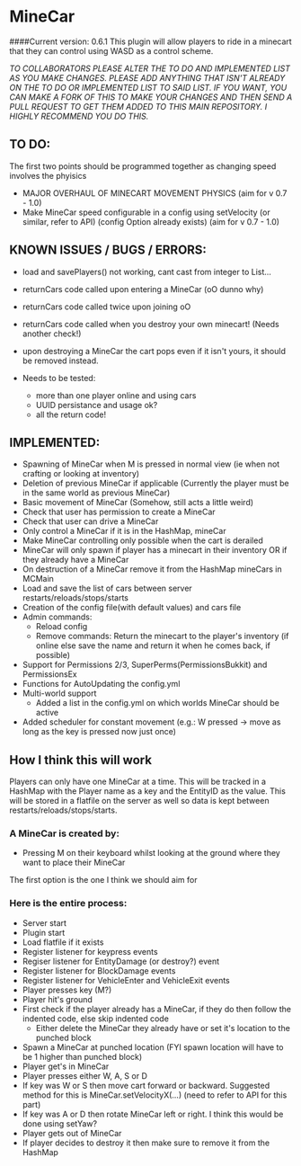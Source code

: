 MineCar
=======
####Current version: 0.6.1
This plugin will allow players to ride in a minecart that they can control using WASD as a control scheme.


*TO COLLABORATORS
PLEASE ALTER THE TO DO AND IMPLEMENTED LIST AS YOU MAKE CHANGES.
PLEASE ADD ANYTHING THAT ISN'T ALREADY ON THE TO DO OR IMPLEMENTED LIST TO SAID LIST.
IF YOU WANT, YOU CAN MAKE A FORK OF THIS TO MAKE YOUR CHANGES AND THEN SEND A PULL REQUEST
TO GET THEM ADDED TO THIS MAIN REPOSITORY. I HIGHLY RECOMMEND YOU DO THIS.*

TO DO:
------
The first two points should be programmed together as changing speed involves the phyisics

 - MAJOR OVERHAUL OF MINECART MOVEMENT PHYSICS (aim for v 0.7 - 1.0)
 - Make MineCar speed configurable in a config using setVelocity (or similar, refer to API) (config Option already exists) (aim for v 0.7 - 1.0)

KNOWN ISSUES / BUGS / ERRORS:
-----------------------------
- load and savePlayers() not working, cant cast from integer to List...
- returnCars code called upon entering a MineCar (oO dunno why)
- returnCars code called twice upon joining oO
- returnCars code called when you destroy your own minecart! (Needs another check!)
- upon destroying a MineCar the cart pops even if it isn't yours, it should be removed instead.

- Needs to be tested:
    - more than one player online and using cars
    - UUID persistance and usage ok?
    - all the return code!

IMPLEMENTED:
------------
 - Spawning of MineCar when M is pressed in normal view (ie when not crafting or looking at inventory)
 - Deletion of previous MineCar if applicable (Currently the player must be in the same world as previous MineCar)
 - Basic movement of MineCar (Somehow, still acts a little weird)
 - Check that user has permission to create a MineCar
 - Check that user can drive a MineCar
 - Only control a MineCar if it is in the HashMap, mineCar
 - Make MineCar controlling only possible when the cart is derailed
 - MineCar will only spawn if player has a minecart in their inventory OR if they already have a MineCar
 - On destruction of a MineCar remove it from the HashMap mineCars in MCMain
 - Load and save the list of cars between server restarts/reloads/stops/starts
 - Creation of the config file(with default values) and cars file
 - Admin commands:
    - Reload config
    - Remove commands: Return the minecart to the player's inventory
      (if online else save the name and return it when he comes back, if possible)
 - Support for Permissions 2/3, SuperPerms(PermissionsBukkit) and PermissionsEx
 - Functions for AutoUpdating the config.yml
 - Multi-world support
    - Added a list in the config.yml on which worlds MineCar should be active
 - Added scheduler for constant movement (e.g.: W pressed -> move as long as the key is pressed now just once)

How I think this will work
--------------------------

Players can only have one MineCar at a time. This will be tracked in a HashMap with the Player name as a key and
the EntityID as the value. This will be stored in a flatfile on the server as well so data is kept between
restarts/reloads/stops/starts.

### A MineCar is created by:
 - Pressing M on their keyboard whilst looking at the ground where they want to place their MineCar

The first option is the one I think we should aim for

### Here is the entire process:

- Server start
- Plugin start
- Load flatfile if it exists
- Register listener for keypress events
- Regiser listener for EntityDamage (or destroy?) event
- Register listener for BlockDamage events
- Register listener for VehicleEnter and VehicleExit events
- Player presses key (M?)
- Player hit's ground
- First check if the player already has a MineCar, if they do then follow the indented code, else skip indented code
	- Either delete the MineCar they already have or set it's location to the punched block
- Spawn a MineCar at punched location (FYI spawn location will have to be 1 higher than punched block)
- Player get's in MineCar
- Player presses either W, A, S or D
- If key was W or S then move cart forward or backward. Suggested method for this is MineCar.setVelocityX(...) (need to refer to API for this part)
- If key was A or D then rotate MineCar left or right. I think this would be done using setYaw?
- Player gets out of MineCar
- If player decides to destroy it then make sure to remove it from the HashMap